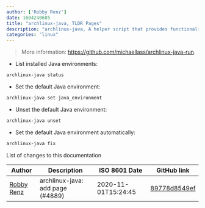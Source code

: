 ```yaml
---
author: ['Robby Renz']
date: 1604240685
title: "archlinux-java, TLDR Pages"
description: "archlinux-java, A helper script that provides functionalities for Java environments."
categories: "linux"
---
```

> More information: <https://github.com/michaellass/archlinux-java-run>.

- List installed Java environments:

```bash
archlinux-java status
```

- Set the default Java environment:

```bash
archlinux-java set java_environment
```

- Unset the default Java environment:

```bash
archlinux-java unset
```

- Set the default Java environment automatically:

```bash
archlinux-java fix
```
List of changes to this documentation


Author | Description | ISO 8601 Date | GitHub link
------|-----|-----|-----
[Robby Renz](mailto:43713843+robbyrenz@users.noreply.github.com) | archlinux-java: add page (#4889) | 2020-11-01T15:24:45 | [89778d8549ef](https://github.com/tldr-pages/tldr/commit/89778d8549ef9b7aff586f467dfc506904ea0ae0)

